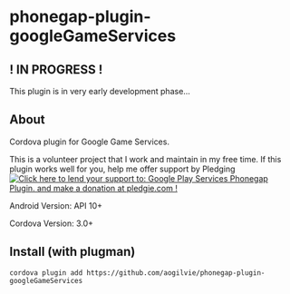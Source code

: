 # phonegap-plugin-googleGameServices


## ! IN PROGRESS !

This plugin is in very early development phase... 

## About

Cordova plugin for Google Game Services.

This is a volunteer project that I work and maintain in my free time. If this plugin works well for you, help me offer support by Pledging <a href='https://pledgie.com/campaigns/24952'><img alt='Click here to lend your support to: Google Play Services Phonegap Plugin. and make a donation at pledgie.com !' src='https://pledgie.com/campaigns/24952.png?skin_name=chrome' border='0' ></a>

Android Version: API 10+

Cordova Version: 3.0+

## Install (with plugman)

```
cordova plugin add https://github.com/aogilvie/phonegap-plugin-googleGameServices
``` 